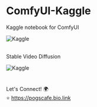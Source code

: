 # ComfyUI-Kaggle
Kaggle notebook for ComfyUI

<a href="https://www.kaggle.com/pogscafe/comfyui-kaggle" target="_blank"><img align="left" alt="Kaggle" title="Open in Kaggle" src="https://kaggle.com/static/images/open-in-kaggle.svg" /></a>  
<br/>  

Stable Video Diffusion

<a href="https://www.kaggle.com/code/pogscafe/comfyui-stable-video-diffusion" target="_blank"><img align="left" alt="Kaggle" title="Open in Kaggle" src="https://kaggle.com/static/images/open-in-kaggle.svg" /></a>  

<br/>
  
#  

Let's Connect! 🌍  
⭐ https://pogscafe.bio.link
